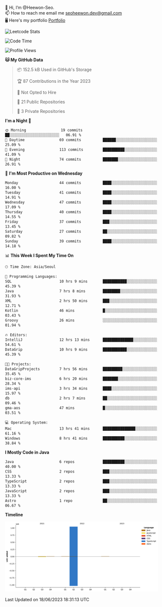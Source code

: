 👋 Hi, I’m @Heewon-Seo.  
📫 How to reach me email me seoheewon.dev@gmail.com   
🖥 Here's my portfolio [Portfolio](https://haileynotes.notion.site/HEEWON-SEO-f98fe97412ee4a6a94fd24fe6832f84c)

![Leetcode Stats](https://leetcode.card.workers.dev/?username=Heewon-Seo)

 <!--START_SECTION:waka-->
![Code Time](http://img.shields.io/badge/Code%20Time-545%20hrs%2025%20mins-blue)

![Profile Views](http://img.shields.io/badge/Profile%20Views-0-blue)

**🐱 My GitHub Data** 

> 📦 152.5 kB Used in GitHub's Storage 
 > 
> 🏆 87 Contributions in the Year 2023
 > 
> 🚫 Not Opted to Hire
 > 
> 📜 21 Public Repositories 
 > 
> 🔑 3 Private Repositories 
 > 
**I'm a Night 🦉** 

```text
🌞 Morning                19 commits          ██░░░░░░░░░░░░░░░░░░░░░░░   06.91 % 
🌆 Daytime                69 commits          ██████░░░░░░░░░░░░░░░░░░░   25.09 % 
🌃 Evening                113 commits         ██████████░░░░░░░░░░░░░░░   41.09 % 
🌙 Night                  74 commits          ███████░░░░░░░░░░░░░░░░░░   26.91 % 
```
📅 **I'm Most Productive on Wednesday** 

```text
Monday                   44 commits          ████░░░░░░░░░░░░░░░░░░░░░   16.00 % 
Tuesday                  41 commits          ████░░░░░░░░░░░░░░░░░░░░░   14.91 % 
Wednesday                47 commits          ████░░░░░░░░░░░░░░░░░░░░░   17.09 % 
Thursday                 40 commits          ████░░░░░░░░░░░░░░░░░░░░░   14.55 % 
Friday                   37 commits          ███░░░░░░░░░░░░░░░░░░░░░░   13.45 % 
Saturday                 27 commits          ██░░░░░░░░░░░░░░░░░░░░░░░   09.82 % 
Sunday                   39 commits          ████░░░░░░░░░░░░░░░░░░░░░   14.18 % 
```


📊 **This Week I Spent My Time On** 

```text
🕑︎ Time Zone: Asia/Seoul

💬 Programming Languages: 
SQL                      10 hrs 9 mins       ███████████░░░░░░░░░░░░░░   45.39 % 
Java                     7 hrs 8 mins        ████████░░░░░░░░░░░░░░░░░   31.93 % 
XML                      2 hrs 50 mins       ███░░░░░░░░░░░░░░░░░░░░░░   12.71 % 
Kotlin                   46 mins             █░░░░░░░░░░░░░░░░░░░░░░░░   03.43 % 
Groovy                   26 mins             ░░░░░░░░░░░░░░░░░░░░░░░░░   01.94 % 

🔥 Editors: 
IntelliJ                 12 hrs 13 mins      ██████████████░░░░░░░░░░░   54.61 % 
DataGrip                 10 hrs 9 mins       ███████████░░░░░░░░░░░░░░   45.39 % 

🐱‍💻 Projects: 
DataGripProjects         7 hrs 56 mins       █████████░░░░░░░░░░░░░░░░   35.45 % 
biz-core-ims             6 hrs 20 mins       ███████░░░░░░░░░░░░░░░░░░   28.34 % 
ims-api                  3 hrs 34 mins       ████░░░░░░░░░░░░░░░░░░░░░   15.97 % 
db                       2 hrs 7 mins        ██░░░░░░░░░░░░░░░░░░░░░░░   09.46 % 
gma-aos                  47 mins             █░░░░░░░░░░░░░░░░░░░░░░░░   03.51 % 

💻 Operating System: 
Mac                      13 hrs 41 mins      ███████████████░░░░░░░░░░   61.16 % 
Windows                  8 hrs 41 mins       ██████████░░░░░░░░░░░░░░░   38.84 % 
```

**I Mostly Code in Java** 

```text
Java                     6 repos             ██████████░░░░░░░░░░░░░░░   40.00 % 
CSS                      2 repos             ███░░░░░░░░░░░░░░░░░░░░░░   13.33 % 
TypeScript               2 repos             ███░░░░░░░░░░░░░░░░░░░░░░   13.33 % 
JavaScript               2 repos             ███░░░░░░░░░░░░░░░░░░░░░░   13.33 % 
Astro                    1 repo              ██░░░░░░░░░░░░░░░░░░░░░░░   06.67 % 
```



**Timeline**

![Lines of Code chart](https://raw.githubusercontent.com/Heewon-Seo/Heewon-Seo/main/assets/bar_graph.png)


 Last Updated on 18/06/2023 18:31:13 UTC
<!--END_SECTION:waka-->

